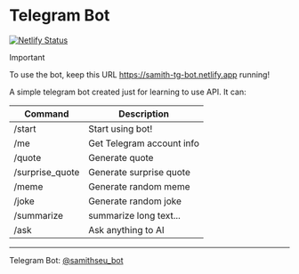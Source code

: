 # Telegram Bot

[![Netlify Status](https://api.netlify.com/api/v1/badges/94b36b26-5547-4972-8999-6312ef2ca45c/deploy-status)](https://app.netlify.com/sites/samith-tg-bot/deploys)

> [!IMPORTANT]
> To use the bot, keep this URL <https://samith-tg-bot.netlify.app> running!

A simple telegram bot created just for learning to use API. It can:

| Command | Description |
| --- | --- |
| /start | Start using bot! |
| /me | Get Telegram account info |
| /quote | Generate quote |
| /surprise_quote | Generate surprise quote |
| /meme | Generate random meme |
| /joke | Generate random joke |
| /summarize | summarize long text... |
| /ask | Ask anything to AI |

---

Telegram Bot: <a href="https://t.me/samithseu_bot" target="_blank">@samithseu_bot</a>
